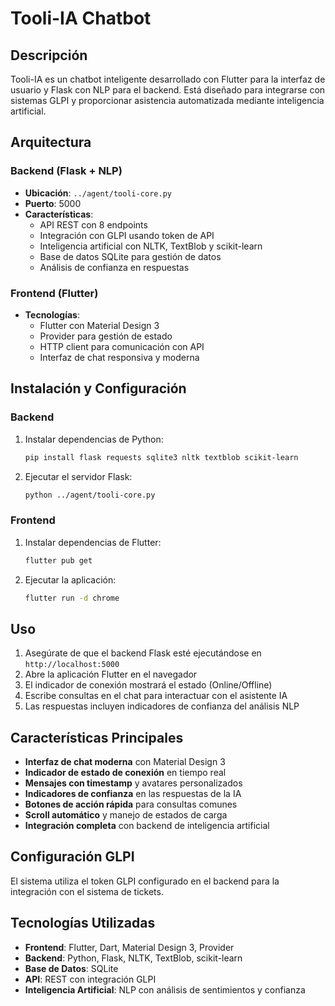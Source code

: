 # Tooli-IA Chatbot

## Descripción

Tooli-IA es un chatbot inteligente desarrollado con Flutter para la interfaz de usuario y Flask con NLP para el backend. Está diseñado para integrarse con sistemas GLPI y proporcionar asistencia automatizada mediante inteligencia artificial.

## Arquitectura

### Backend (Flask + NLP)
- **Ubicación**: `../agent/tooli-core.py`
- **Puerto**: 5000
- **Características**:
  - API REST con 8 endpoints
  - Integración con GLPI usando token de API
  - Inteligencia artificial con NLTK, TextBlob y scikit-learn
  - Base de datos SQLite para gestión de datos
  - Análisis de confianza en respuestas

### Frontend (Flutter)
- **Tecnologías**:
  - Flutter con Material Design 3
  - Provider para gestión de estado
  - HTTP client para comunicación con API
  - Interfaz de chat responsiva y moderna

## Instalación y Configuración

### Backend
1. Instalar dependencias de Python:
   ```bash
   pip install flask requests sqlite3 nltk textblob scikit-learn
   ```

2. Ejecutar el servidor Flask:
   ```bash
   python ../agent/tooli-core.py
   ```

### Frontend
1. Instalar dependencias de Flutter:
   ```bash
   flutter pub get
   ```

2. Ejecutar la aplicación:
   ```bash
   flutter run -d chrome
   ```

## Uso

1. Asegúrate de que el backend Flask esté ejecutándose en `http://localhost:5000`
2. Abre la aplicación Flutter en el navegador
3. El indicador de conexión mostrará el estado (Online/Offline)
4. Escribe consultas en el chat para interactuar con el asistente IA
5. Las respuestas incluyen indicadores de confianza del análisis NLP

## Características Principales

- **Interfaz de chat moderna** con Material Design 3
- **Indicador de estado de conexión** en tiempo real
- **Mensajes con timestamp** y avatares personalizados
- **Indicadores de confianza** en las respuestas de la IA
- **Botones de acción rápida** para consultas comunes
- **Scroll automático** y manejo de estados de carga
- **Integración completa** con backend de inteligencia artificial

## Configuración GLPI

El sistema utiliza el token GLPI configurado en el backend para la integración con el sistema de tickets.

## Tecnologías Utilizadas

- **Frontend**: Flutter, Dart, Material Design 3, Provider
- **Backend**: Python, Flask, NLTK, TextBlob, scikit-learn
- **Base de Datos**: SQLite
- **API**: REST con integración GLPI
- **Inteligencia Artificial**: NLP con análisis de sentimientos y confianza
